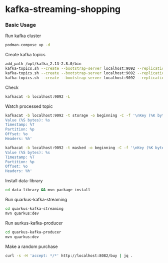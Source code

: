 # kafka-streaming-shopping

### Basic Usage

Run kafka cluster

```bash
podman-compose up -d
```

Create kafka topics

```bash
add_path /opt/kafka_2.13-2.8.0/bin
kafka-topics.sh --create --bootstrap-server localhost:9092 --replication-factor 1 --partitions 1 --topic purchases
kafka-topics.sh --create --bootstrap-server localhost:9092 --replication-factor 1 --partitions 1 --topic masked
kafka-topics.sh --create --bootstrap-server localhost:9092 --replication-factor 1 --partitions 1 --topic storage
```

Check
```bash
kafkacat -b localhost:9092 -L
```

Watch processed topic
```bash
kafkacat -b localhost:9092 -t storage -o beginning -C -f '\nKey (%K bytes): %k
Value (%S bytes): %s
Timestamp: %T
Partition: %p
Offset: %o
Headers: %h'

kafkacat -b localhost:9092 -t masked -o beginning -C -f '\nKey (%K bytes): %k
Value (%S bytes): %s
Timestamp: %T
Partition: %p
Offset: %o
Headers: %h'
```

Install data-library
```bash
cd data-library && mvn package install
```

Run quarkus-kafka-streaming
````bash
cd quarkus-kafka-streaming
mvn quarkus:dev
````

Run aurkus-kafka-producer
````bash
cd quarkus-kafka-producer
mvn quarkus:dev
````

Make a random purchase
```bash
curl -s -H 'accept: */*' http://localhost:8082/buy | jq .
```

